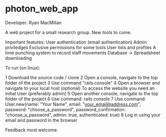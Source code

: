# photon_web_app
Developer: Ryan MacMillan

A web project for a small research group. New tools to come. 

Important features:
User authentication (email authentication)
Admin priviledges
Exclusive permissions for some tools
User lists and profiles
A time punching system to record staff movements
Database -> Spreadsheet downloading

To run (on linux):

1 Download the source code / clone
2 Open a console, navigate to the top folder of the project
3 Use command "rails console"
4 Open a browser and navigate to your local host
(optional) To access the website you need an initial User (preferably admin)
5 Open another console, navigate to the top folder of the project
6 Use command: rails console
7 Use command: User.new(name: "Your Name", email: "your_email@address.com", password: "choose_a_password", password_confirmation: "choose_a_password",
                admin: true, authenticated: true)
8 Log in using your email and password in the browser

Feedback most welcome.              
